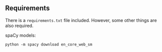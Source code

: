 Requirements
-

There is a `requirements.txt` file included. However, some other things are also required.

spaCy models:
```
python -m spacy download en_core_web_sm
```